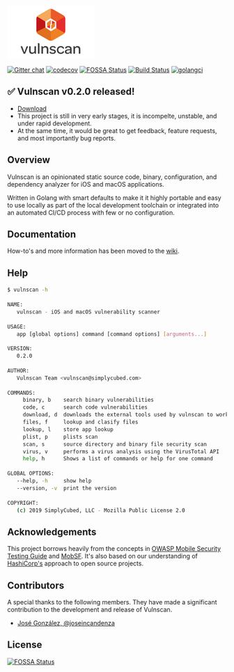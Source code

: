 ![vulnscan](/vulnscan.png)

[![Gitter chat](https://badges.gitter.im/simplycubed/Lobby.png)](https://gitter.im/simplycubed/Lobby)
[![codecov](https://codecov.io/gh/simplycubed/vulnscan/branch/master/graph/badge.svg)](https://codecov.io/gh/simplycubed/vulnscan)
[![FOSSA Status](https://app.fossa.com/api/projects/git%2Bgithub.com%2Fsimplycubed%2Fvulnscan.svg?type=shield)](https://app.fossa.com/projects/git%2Bgithub.com%2Fsimplycubed%2Fvulnscan?ref=badge_shield)
[![Build Status](https://travis-ci.org/simplycubed/vulnscan.svg?branch=master)](https://travis-ci.org/simplycubed/vulnscan)
[![golangci](https://golangci.com/badges/github.com/simplycubed/vulnscan.svg)](https://golangci.com/r/github.com/simplycubed/vulnscan)

## :white_check_mark: **Vulnscan v0.2.0 released!**

- [Download](https://github.com/simplycubed/vulnscan/releases/tag/v0.2.0)
- This project is still in very early stages, it is incompelte, unstable, and under rapid development.
- At the same time, it would be great to get feedback, feature requests, and most importantly bug reports.

## Overview

Vulnscan is an opinionated static source code, binary, configuration, and dependency analyzer for iOS and macOS applications.

Written in Golang with smart defaults to make it it highly portable and easy to use locally as part of the local development toolchain or integrated into an automated CI/CD process with few or no configuration.

## Documentation

How-to's and more information has been moved to the [wiki](https://github.com/simplycubed/vulnscan/wiki).

## Help

```bash
$ vulnscan -h

NAME:
   vulnscan - iOS and macOS vulnerability scanner

USAGE:
   app [global options] command [command options] [arguments...]

VERSION:
   0.2.0

AUTHOR:
   Vulnscan Team <vulnscan@simplycubed.com>

COMMANDS:
     binary, b    search binary vulnerabilities
     code, c      search code vulnerabilities
     download, d  downloads the external tools used by vulnscan to work
     files, f     lookup and clasify files
     lookup, l    store app lookup
     plist, p     plists scan
     scan, s      source directory and binary file security scan
     virus, v     performs a virus analysis using the VirusTotal API
     help, h      Shows a list of commands or help for one command

GLOBAL OPTIONS:
   --help, -h     show help
   --version, -v  print the version

COPYRIGHT:
   (c) 2019 SimplyCubed, LLC - Mozilla Public License 2.0

```

## Acknowledgements

This project borrows heavily from the concepts in [OWASP Mobile Security Testing Guide](https://www.owasp.org/index.php/OWASP_Mobile_Security_Testing_Guide) and [MobSF](https://github.com/MobSF/Mobile-Security-Framework-MobSF). It's also based on our understanding of [HashiCorp's](https://github.com/hashicorp/) approach to open source projects.

## Contributors

A special thanks to the following members. They have made a significant contribution to the development and release of Vulnscan.

- [José González, @joseincandenza](https://github.com/joseincandenza)

## License

[![FOSSA Status](https://app.fossa.com/api/projects/git%2Bgithub.com%2Fsimplycubed%2Fvulnscan.svg?type=large)](https://app.fossa.com/projects/git%2Bgithub.com%2Fsimplycubed%2Fvulnscan?ref=badge_large)
